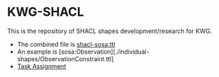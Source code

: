 # KWG-SHACL
This is the repository of SHACL shapes development/research for KWG. 

* The combined file is [shacl-sosa.ttl](./shacl-sosa.ttl)
* An example is [sosa:Observation][./individual-shapes/ObservationConstraint.ttl]
* [Task Assignment](https://docs.google.com/spreadsheets/d/1-U-1QQjv7cG-_aEzhlqcahGDOvi3PsKjP5k-2OFVm1g/edit#gid=0)
